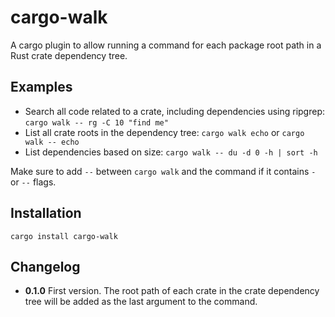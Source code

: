 cargo-walk
==========

A cargo plugin to allow running a command for each package root path in a
Rust crate dependency tree.

Examples
--------

 - Search all code related to a crate, including dependencies using ripgrep:
   `cargo walk -- rg -C 10 "find me"`
 - List all crate roots in the dependency tree:
   `cargo walk echo` or `cargo walk -- echo`
 - List dependencies based on size:
   `cargo walk -- du -d 0 -h | sort -h`

Make sure to add `--` between `cargo walk` and the command if it contains `-`
or `--` flags.

Installation
------------

`cargo install cargo-walk`

Changelog
---------

 - __0.1.0__ First version. The root path of each crate in the crate dependency
   tree will be added as the last argument to the command.

